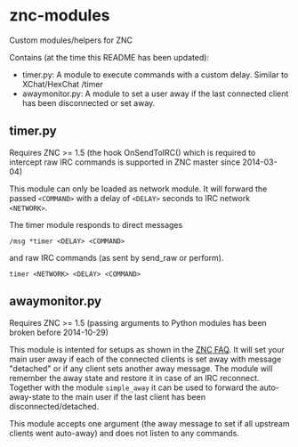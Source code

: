 znc-modules
===========

Custom modules/helpers for ZNC

Contains (at the time this README has been updated):

- timer.py: A module to execute commands with a custom delay. Similar to XChat/HexChat /timer
- awaymonitor.py: A module to set a user away if the last connected client has been disconnected or set away.

## timer.py

Requires ZNC >= 1.5 (the hook OnSendToIRC() which is required to intercept raw IRC commands is supported in ZNC master since 2014-03-04)

This module can only be loaded as network module. It will forward the passed `<COMMAND>` with a delay of `<DELAY>` seconds to IRC network `<NETWORK>`.

The timer module responds to direct messages

`/msg *timer <DELAY> <COMMAND>`

and raw IRC commands (as sent by send_raw or perform).

`timer <NETWORK> <DELAY> <COMMAND>`

## awaymonitor.py

Requires ZNC >= 1.5 (passing arguments to Python modules has been broken before 2014-10-29)

This module is intented for setups as shown in the [ZNC FAQ](http://wiki.znc.in/FAQ#How_to_store_private_messages_even_when_user_is_attached.2C_so_other_clients_can_see_them.3F). It will set your main user away if each of the connected clients is set away with message "detached" or if any client sets another away message. The module will remember the away state and restore it in case of an IRC reconnect. Together with the module `simple_away` it can be used to forward the auto-away-state to the main user if the last client has been disconnected/detached.

This module accepts one argument (the away message to set if all upstream clients went auto-away) and does not listen to any commands.
